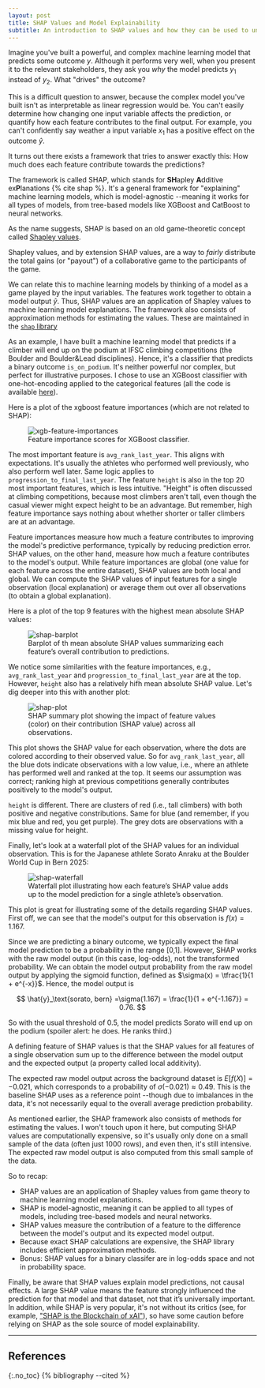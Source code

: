 ```yaml
---
layout: post
title: SHAP Values and Model Explainability
subtitle: An introduction to SHAP values and how they can be used to understand machine learning model predictions. Using a small climbing competition example, I show how SHAP differs from feature importance, how to read common SHAP plots, and a few things to watch out for when interpreting the results.
---
```


Imagine you've built a powerful, and complex machine learning model that predicts some outcome $y$. Although it performs very well, when you present it to the relevant stakeholders, they ask you *why* the model predicts $y_1$ instead of $y_2$. What "drives" the outcome?

This is a difficult question to answer, because the complex model you've built isn't as interpretable as linear regression would be. You can't easily determine how changing one input variable affects the prediction, or quantify how each feature contributes to the final output. For example, you can't confidently say weather a input variable $x_1$ has a positive effect on the outcome $\hat{y}$. 

It turns out there exists a framework that tries to answer exactly this: How much does each feature contribute towards the predictions? 

The framework is called SHAP, which stands for **SH**apley **A**dditive ex**P**lanations {% cite shap %}. It's a general framework for "explaining" machine learning models, which is model-agnostic --meaning it works for all types of models, from tree-based models like XGBoost and CatBoost to neural networks.

As the name suggests, SHAP is based on an old game-theoretic concept called [Shapley values](https://en.wikipedia.org/wiki/Shapley_value).

Shapley values, and by extension SHAP values, are a way to *fairly* distribute the total gains (or "payout") of a collaborative game to the participants of the game. 

We can relate this to machine learning models by thinking of a model as a game played by the input variables. The features work together to obtain a model output $\hat{y}$. Thus, SHAP values are an application of Shapley values to machine learning model explanations. The framework also consists of approximation methods for estimating the values. These are maintained in the [`shap` library](https://shap.readthedocs.io/en/latest/index.html)

As an example, I have built a machine learning model that predicts if a climber will end up on the podium at IFSC climbing competitions (the Boulder and Boulder&Lead disciplines). Hence, it's a classifier that predicts a binary outcome `is_on_podium`. It's neither powerful nor complex, but perfect for illustrative purposes. I chose to use an XGBoost classifier with one-hot-encoding applied to the categorical features (all the code is available [here](https://github.com/maja-burrack/ifsc-results-podium-model)).

Here is a plot of the xgboost feature importances (which are not related to SHAP):
<figure class="figure img-figure">
  <img src="{{ '/assets/images/feature_importances.png' | relative_url }}" alt="xgb-feature-importances" class="img-fluid">
  <figcaption class="figure-caption">
    Feature importance scores for XGBoost classifier.
  </figcaption>
</figure>

The most important feature is `avg_rank_last_year`. This aligns with expectations. It's usually the athletes who performed well previously, who also perform well later. Same logic applies to `progression_to_final_last_year`. The feature `height` is also in the top 20 most important features, which is less intuitive. "Height" is often discussed at climbing competitions, because most climbers aren't tall, even though the casual viewer might expect height to be an advantage. But remember, high feature importance says nothing about whether shorter or taller climbers are at an advantage. 

Feature importances measure how much a feature contributes to improving the model's predictive performance, typically by reducing prediction error. SHAP values, on the other hand, measure how much a feature contributes to the model's output. While feature importances are global (one value for each feature across the entire dataset), SHAP values are both local and global. We can compute the SHAP values of input features for a single observation (local explanation) or average them out over all observations (to obtain a global explanation). 

Here is a plot of the top 9 features with the highest mean absolute SHAP values:

<figure class="figure img-figure">
  <img src="{{ '/assets/images/shap_barplot.png' | relative_url }}" alt="shap-barplot" class="img-fluid">
  <figcaption class="figure-caption">
    Barplot of th mean absolute SHAP values summarizing each feature’s overall contribution to predictions.
  </figcaption>
</figure>

We notice some similarities with the feature importances, e.g., `avg_rank_last_year` and `progression_to_final_last_year` are at the top. However, `height` also has a relatively hifh mean absolute SHAP value. Let's dig deeper into this with another plot:

<figure class="figure img-figure">
  <img src="{{ '/assets/images/shap_plot.png' | relative_url }}" alt="shap-plot" class="img-fluid">
  <figcaption class="figure-caption">
    SHAP summary plot showing the impact of feature values (color) on their contribution (SHAP value) across all observations.
  </figcaption>
</figure>

This plot shows the SHAP value for each observation, where the dots are colored according to their observed value. So for `avg_rank_last_year`, all the blue dots indicate observations with a low value, i.e., where an athlete has performed well and ranked at the top. It seems our assumption was correct; ranking high at previous competitions generally contributes positively to the model's output.

`height` is different. There are clusters of red (i.e., tall climbers) with both positive and negative constributions. Same for blue (and remember, if you mix blue and red, you get purple). The grey dots are observations with a missing value for height. 

Finally, let's look at a waterfall plot of the SHAP values for an individual observation. This is for the Japanese athlete Sorato Anraku at the Boulder World Cup in Bern 2025:

<figure class="figure img-figure">
  <img src="{{ '/assets/images/shap_waterfall_sorato.png' | relative_url }}" alt="shap-waterfall" class="img-fluid">
  <figcaption class="figure-caption">
    Waterfall plot illustrating how each feature’s SHAP value adds up to the model prediction for a single athlete’s observation.
  </figcaption>
</figure>

This plot is great for illustrating some of the details regarding SHAP values. First off, we can see that the model's output for this observation is $f(x) = 1.167$. 

Since we are predicting a binary outcome, we typically expect the final model prediction to be a probability in the range [0,1]. However, SHAP works with the raw model output (in this case, log-odds), not the transformed probability. We can obtain the model output probability from the raw model output by applying the sigmoid function, defined as $\sigma(x) = \tfrac{1}{1 + e^{-x}}$. Hence, the model output is

$$
\hat{y}_\text{sorato, bern} =\sigma(1.167) = \frac{1}{1 + e^{-1.167}} = 0.76.
$$

So with the usual threshold of $0.5$, the model predicts Sorato will end up on the podium (spoiler alert: he does. He ranks third.) 

A defining feature of SHAP values is that the SHAP values for all features of a single observation sum up to the difference between the model output and the expected output (a property called local additivity).

The expected raw model output across the background dataset is $E[f(X)]=−0.021$, which corresponds to a probability of $\sigma(−0.021)≈0.49$. This is the baseline SHAP uses as a reference point --though due to imbalances in the data, it's not necessarily equal to the overall average prediction probability.

As mentioned earlier, the SHAP framework also consists of methods for estimating the values. I won't touch upon it here, but computing SHAP values are computationally expensive, so it's usually only done on a small sample of the data (often just 1000 rows), and even then, it's still intensive. The expected raw model output is also computed from this small sample of the data. 

So to recap:
- SHAP values are an application of Shapley values from game theory to machine learning model explanations.
- SHAP is model-agnostic, meaning it can be applied to all types of models, including tree-based models and neural networks.
- SHAP values measure the contribution of a feature to the difference between the model's output and its expected model output. 
- Because exact SHAP calculations are expensive, the SHAP library includes efficient approximation methods.
- Bonus: SHAP values for a binary classifer are in log-odds space and not in probability space.

Finally, be aware that SHAP values explain model predictions, not causal effects. A large SHAP value means the feature strongly influenced the prediction for that model and that dataset, not that it’s universally important. In addition, while SHAP is very popular, it's not without its critics (see, for example, ["SHAP is the Blockchain of xAI"](https://modelmeanings.wordpress.com/2022/05/12/shap-is-the-blockchain-of-xai/)), so have some caution before relying on SHAP as the sole source of model explainability.

---

## References
{:.no_toc}
{% bibliography --cited %}